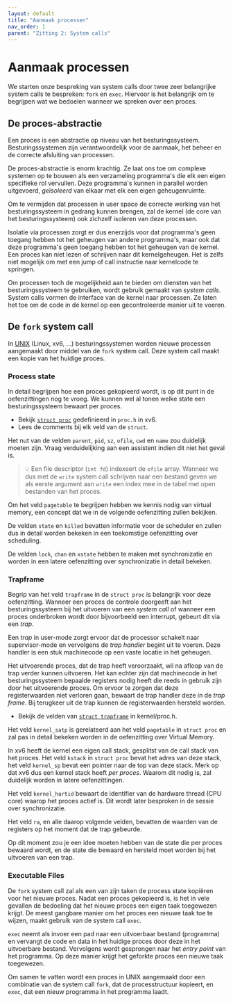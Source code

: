 ```yaml
---
layout: default
title: "Aanmaak processen"
nav_order: 1
parent: "Zitting 2: System calls"
---
```


# Aanmaak processen

We starten onze bespreking van system calls door twee zeer belangrijke system calls te bespreken: `fork` en `exec`.
Hiervoor is het belangrijk om te begrijpen wat we bedoelen wanneer we spreken over een proces.

## De proces-abstractie

Een proces is een abstractie op niveau van het besturingssysteem.
Besturingssystemen zijn verantwoordelijk voor de aanmaak, het beheer en de correcte afsluiting van processen.

De proces-abstractie is enorm krachtig.
Ze laat ons toe om complexe systemen op te bouwen als een verzameling programma's die elk een eigen specifieke rol vervullen.
Deze programma's kunnen in parallel worden uitgevoerd, *geïsoleerd* van elkaar met elk een eigen geheugenruimte.

Om te vermijden dat processen in user space de correcte werking van het besturingssysteem in gedrang kunnen brengen, zal de kernel (de core van het besturingssysteem) ook zichzelf isoleren van deze processen.

Isolatie via processen zorgt er dus enerzijds voor dat programma's geen toegang hebben tot het geheugen van andere programma's, maar ook dat deze programma's geen toegang hebben tot het geheugen van de kernel.
Een proces kan niet lezen of schrijven naar dit kernelgeheugen.
Het is zelfs niet mogelijk om met een jump of call instructie naar kernelcode te springen.

Om processen toch de mogelijkheid aan te bieden om diensten van het besturingssysteem te gebruiken, wordt gebruik gemaakt van *system calls*.
System calls vormen de interface van de kernel naar processen.
Ze laten het toe om de code in de kernel op een gecontroleerde manier uit te voeren.

## De `fork` system call

In [UNIX](https://en.wikipedia.org/wiki/Unix) (Linux, xv6, ...) besturingssystemen worden nieuwe processen aangemaakt door middel van de `fork` system call.
Deze system call maakt een kopie van het huidige proces.

### Process state

In detail begrijpen hoe een proces gekopieerd wordt, is op dit punt in de oefenzittingen nog te vroeg. We kunnen wel al tonen welke state een besturingssysteem bewaart per proces.

* Bekijk [`struct proc`][struct proc] gedefinieerd in `proc.h` in xv6.
* Lees de comments bij elk veld van de `struct`.
  
Het nut van de velden `parent`, `pid`, `sz`, `ofile`, `cwd` en `name` zou duidelijk moeten zijn. Vraag verduidelijking aan een assistent indien dit niet het geval is.

> :bulb: Een file descriptor (`int fd`) indexeert de `ofile` array. Wanneer we dus met de `write` system call schrijven naar een bestand geven we als eerste argument aan `write` een index mee in de tabel met open bestanden van het proces.

Om het veld `pagetable` te begrijpen hebben we kennis nodig van virtual memory, een concept dat we in de volgende oefenzitting zullen bekijken.

De velden `state` en `killed` bevatten informatie voor de scheduler en zullen dus in detail worden bekeken in een toekomstige oefenzitting over scheduling.

De velden `lock`, `chan` en `xstate` hebben te maken met synchronizatie en worden in een latere oefenzitting over synchronizatie in detail bekeken.

### Trapframe

Begrip van het veld `trapframe` in de `struct proc` is belangrijk voor deze oefenzitting. Wanneer een proces de controle doorgeeft aan het besturingssysteem bij het uitvoeren van een *system call* of wanneer een proces onderbroken wordt door bijvoorbeeld een interrupt, gebeurt dit via een *trap*.

Een *trap* in user-mode zorgt ervoor dat de processor schakelt naar supervisor-mode en vervolgens de *trap handler* begint uit te voeren. Deze handler is een stuk machinecode op een vaste locatie in het geheugen.

Het uitvoerende proces, dat de trap heeft veroorzaakt, wil na afloop van de trap verder kunnen uitvoeren. Het kan echter zijn dat machinecode in het besturingssysteem bepaalde registers nodig heeft die reeds in gebruik zijn door het uitvoerende proces. Om ervoor te zorgen dat deze registerwaarden niet verloren gaan, bewaart de trap handler deze in de *trap frame*. Bij terugkeer uit de trap kunnen de registerwaarden hersteld worden.

* Bekijk de velden van [`struct trapframe`][trapframe] in kernel/proc.h.

Het veld `kernel_satp` is gerelateerd aan het veld `pagetable` in `struct proc` en zal pas in detail bekeken worden in de oefenzitting over Virtual Memory.

In xv6 heeft de kernel een eigen call stack, gesplitst van de call stack van het proces. Het veld `kstack` in `struct proc` bevat het adres van deze stack, het veld `kernel_sp` bevat een pointer naar de top van deze stack.
Merk op dat xv6 dus een kernel stack heeft _per proces_.
Waarom dit nodig is, zal duidelijk worden in latere oefenzittingen.

Het veld `kernel_hartid` bewaart de identifier van de hardware thread (CPU core) waarop het proces actief is. Dit wordt later besproken in de sessie over synchronizatie.

Het veld `ra`, en alle daarop volgende velden, bevatten de waarden van de registers op het moment dat de trap gebeurde.

Op dit moment zou je een idee moeten hebben van de state die per proces bewaard wordt, en de state die bewaard en hersteld moet worden bij het uitvoeren van een trap.

### Executable Files

De `fork` system call zal als een van zijn taken de process state kopiëren voor het nieuwe proces. Nadat een proces gekopieerd is, is het in vele gevallen de bedoeling dat het nieuwe proces een eigen taak toegewezen krijgt.
De meest gangbare manier om het proces een nieuwe taak toe te wijzen, maakt gebruik van de system call `exec`.

`exec` neemt als invoer een pad naar een uitvoerbaar bestand (programma) en vervangt de code en data in het huidige proces door deze in het uitvoerbare bestand. Vervolgens wordt gesprongen naar het *entry point* van het programma. Op deze manier krijgt het geforkte proces een nieuwe taak toegewezen.

Om samen te vatten wordt een proces in UNIX aangemaakt door
een combinatie van de system call `fork`, dat de processtructuur kopieert, en `exec`, dat een nieuw programma
in het programma laadt.

[struct proc]: https://github.com/besturingssystemen/xv6-riscv/blob/2b5934300a404514ee8bb2f91731cd7ec17ea61c/kernel/proc.h#L94
[trapframe]: https://github.com/besturingssystemen/xv6-riscv/blob/2b5934300a404514ee8bb2f91731cd7ec17ea61c/kernel/proc.h#L52

